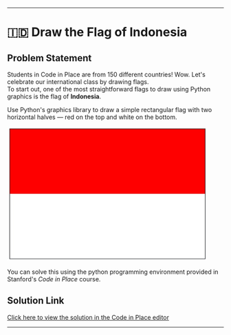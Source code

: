 
---

# 🇮🇩 Draw the Flag of Indonesia

## Problem Statement

Students in Code in Place are from 150 different countries! Wow. Let's celebrate our international class by drawing flags.  
To start out, one of the most straightforward flags to draw using Python graphics is the flag of **Indonesia**.

Use Python's graphics library to draw a simple rectangular flag with two horizontal halves — red on the top and white on the bottom.

![Sample Result](result.jpeg)

You can solve this using the python programming environment provided in Stanford's *Code in Place* course.

## Solution Link

[Click here to view the solution in the Code in Place editor](https://codeinplace.stanford.edu/cip5/share/6MssgzVboWAYhf2bLp4c)

---
